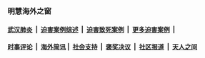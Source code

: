 
### 明慧海外之窗

####  [武汉肺炎](indexes/365.md?t=01140900) &nbsp;|&nbsp;  [迫害案例综述](indexes/328.md?t=01140900) &nbsp;|&nbsp; [迫害致死案例](indexes/277.md?t=01140900)  &nbsp;|&nbsp; [更多迫害案例](indexes/81.md?t=01140900)  &nbsp;|&nbsp; 
####  [时事评论](indexes/251.md?t=01140900) &nbsp;|&nbsp; [海外简讯](indexes/245.md?t=01140900)&nbsp;|&nbsp;  [社会支持](indexes/140.md?t=01140900) &nbsp;|&nbsp; [褒奖决议](indexes/282.md?t=01140900) &nbsp;|&nbsp; [社区报道](indexes/91.md?t=01140900)  &nbsp;|&nbsp; [天人之间](indexes/78.md?t=01140900) 

